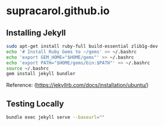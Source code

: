 # supracarol.github.io

## Installing Jekyll

```bash
sudo apt-get install ruby-full build-essential zlib1g-dev
echo '# Install Ruby Gems to ~/gems' >> ~/.bashrc
echo 'export GEM_HOME="$HOME/gems"' >> ~/.bashrc
echo 'export PATH="$HOME/gems/bin:$PATH"' >> ~/.bashrc
source ~/.bashrc
gem install jekyll bundler
```
Reference: (https://jekyllrb.com/docs/installation/ubuntu/)

## Testing Locally

```bash
bundle exec jekyll serve --baseurl=""
```
